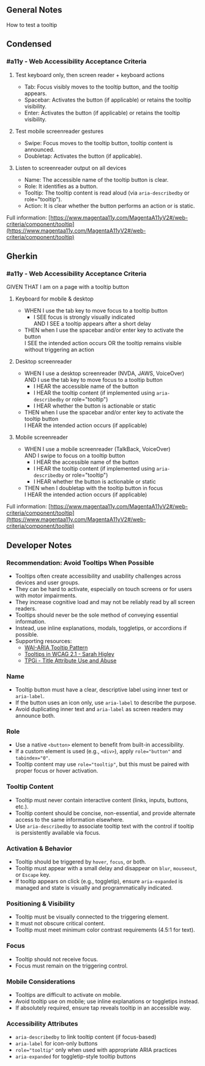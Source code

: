 ## General Notes

How to test a tooltip

## Condensed

### #a11y - Web Accessibility Acceptance Criteria

1. Test keyboard only, then screen reader + keyboard actions

   - Tab: Focus visibly moves to the tooltip button, and the tooltip appears.
   - Spacebar: Activates the button (if applicable) or retains the tooltip visibility.
   - Enter: Activates the button (if applicable) or retains the tooltip visibility.

2. Test mobile screenreader gestures

   - Swipe: Focus moves to the tooltip button, tooltip content is announced.
   - Doubletap: Activates the button (if applicable).

3. Listen to screenreader output on all devices

   - Name: The accessible name of the tooltip button is clear.
   - Role: It identifies as a button.
   - Tooltip: The tooltip content is read aloud (via `aria-describedby` or role="tooltip").
   - Action: It is clear whether the button performs an action or is static.

Full information: [https://www.magentaa11y.com/MagentaA11yV2#/web-criteria/component/tooltip](https://www.magentaa11y.com/MagentaA11yV2#/web-criteria/component/tooltip)

## Gherkin

### #a11y - Web Accessibility Acceptance Criteria

GIVEN THAT I am on a page with a tooltip button

1. Keyboard for mobile & desktop

   - WHEN I use the tab key to move focus to a tooltip button
      - I SEE focus is strongly visually indicated  
        AND I SEE a tooltip appears after a short delay
   - THEN when I use the spacebar and/or enter key to activate the button  
     I SEE the intended action occurs OR the tooltip remains visible without triggering an action

2. Desktop screenreader

   - WHEN I use a desktop screenreader (NVDA, JAWS, VoiceOver)  
     AND I use the tab key to move focus to a tooltip button
      - I HEAR the accessible name of the button
      - I HEAR the tooltip content (if implemented using `aria-describedby` or role="tooltip")
      - I HEAR whether the button is actionable or static
   - THEN when I use the spacebar and/or enter key to activate the tooltip button  
     I HEAR the intended action occurs (if applicable)

3. Mobile screenreader

   - WHEN I use a mobile screenreader (TalkBack, VoiceOver)  
     AND I swipe to focus on a tooltip button
      - I HEAR the accessible name of the button
      - I HEAR the tooltip content (if implemented using `aria-describedby` or role="tooltip")
      - I HEAR whether the button is actionable or static
   - THEN when I doubletap with the tooltip button in focus  
     I HEAR the intended action occurs (if applicable)


Full information: [https://www.magentaa11y.com/MagentaA11yV2#/web-criteria/component/tooltip](https://www.magentaa11y.com/MagentaA11yV2#/web-criteria/component/tooltip)

## Developer Notes

### Recommendation: Avoid Tooltips When Possible
- Tooltips often create accessibility and usability challenges across devices and user groups.
- They can be hard to activate, especially on touch screens or for users with motor impairments.
- They increase cognitive load and may not be reliably read by all screen readers.
- Tooltips should never be the sole method of conveying essential information.
- Instead, use inline explanations, modals, toggletips, or accordions if possible.
- Supporting resources:
   - [WAI-ARIA Tooltip Pattern](https://www.w3.org/WAI/ARIA/apg/patterns/tooltip/)
   - [Tooltips in WCAG 2.1 - Sarah Higley](https://sarahmhigley.com/writing/tooltips-in-wcag-21/#best-practices-summary)
   - [TPGi - Title Attribute Use and Abuse](https://www.tpgi.com/html5-accessibility-chops-title-attribute-use-and-abuse/)

### Name
- Tooltip button must have a clear, descriptive label using inner text or `aria-label`.
- If the button uses an icon only, use `aria-label` to describe the purpose.
- Avoid duplicating inner text and `aria-label` as screen readers may announce both.

### Role
- Use a native `<button>` element to benefit from built-in accessibility.
- If a custom element is used (e.g., `<div>`), apply `role="button"` and `tabindex="0"`.
- Tooltip content may use `role="tooltip"`, but this must be paired with proper focus or hover activation.

### Tooltip Content
- Tooltip must never contain interactive content (links, inputs, buttons, etc.).
- Tooltip content should be concise, non-essential, and provide alternate access to the same information elsewhere.
- Use `aria-describedby` to associate tooltip text with the control if tooltip is persistently available via focus.

### Activation & Behavior
- Tooltip should be triggered by `hover`, `focus`, or both.
- Tooltip must appear with a small delay and disappear on `blur`, `mouseout`, or `Escape` key.
- If tooltip appears on click (e.g., toggletip), ensure `aria-expanded` is managed and state is visually and programmatically indicated.

### Positioning & Visibility
- Tooltip must be visually connected to the triggering element.
- It must not obscure critical content.
- Tooltip must meet minimum color contrast requirements (4.5:1 for text).

### Focus
- Tooltip should not receive focus.
- Focus must remain on the triggering control.

### Mobile Considerations
- Tooltips are difficult to activate on mobile.
- Avoid tooltip use on mobile; use inline explanations or toggletips instead.
- If absolutely required, ensure tap reveals tooltip in an accessible way.

### Accessibility Attributes
- `aria-describedby` to link tooltip content (if focus-based)
- `aria-label` for icon-only buttons
- `role="tooltip"` only when used with appropriate ARIA practices
- `aria-expanded` for toggletip-style tooltip buttons
